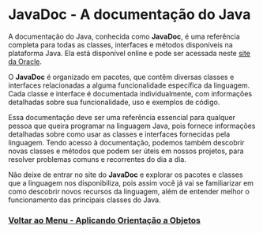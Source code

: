 # JavaDoc - A documentação do Java

A documentação do Java, conhecida como **JavaDoc**, é uma referência completa para todas as classes, interfaces e métodos disponíveis na plataforma Java. Ela está disponível online e pode ser acessada neste [site da Oracle](https://docs.oracle.com/en/java/javase/17/docs/api/index.html).

O **JavaDoc** é organizado em pacotes, que contêm diversas classes e interfaces relacionadas a alguma funcionalidade específica da linguagem. Cada classe e interface é documentada individualmente, com informações detalhadas sobre sua funcionalidade, uso e exemplos de código.

Essa documentação deve ser uma referência essencial para qualquer pessoa que queira programar na linguagem Java, pois fornece informações detalhadas sobre como usar as classes e interfaces fornecidas pela linguagem. Tendo acesso à documentação, podemos também descobrir novas classes e métodos que podem ser úteis em nossos projetos, para resolver problemas comuns e recorrentes do dia a dia.

Não deixe de entrar no site do **JavaDoc** e explorar os pacotes e classes que a linguagem nos disponibiliza, pois assim você já vai se familiarizar em como descobrir novos recursos da linguagem, além de entender melhor o funcionamento das principais classes do Java.

### [Voltar ao Menu - Aplicando Orientação a Objetos](../menu.md)